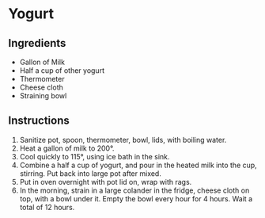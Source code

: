 # Yogurt

## Ingredients

- Gallon of Milk
- Half a cup of other yogurt
- Thermometer
- Cheese cloth
- Straining bowl

## Instructions

1. Sanitize pot, spoon, thermometer, bowl, lids, with boiling water.
2. Heat a gallon of milk to 200°.
3. Cool quickly to 115°, using ice bath in the sink.
4. Combine a half a cup of yogurt, and pour in the heated milk into the cup, stirring. Put back into large pot after mixed.
5. Put in oven overnight with pot lid on, wrap with rags.
6. In the morning, strain in a large colander in the fridge, cheese cloth on top, with a bowl under it. Empty the bowl every hour for 4 hours. Wait a total of 12 hours.


